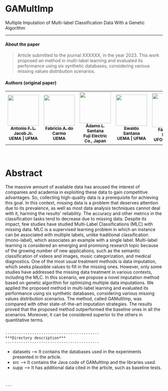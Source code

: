 # GAMultImp
Multiple Imputation of Multi-label Classification Data With a Genetic Algorithm

***
#### **About the paper**
> Article submitted to the journal XXXXXX, in the year 2023. This work proposed an method in multi-label learning and evaluated its performance using six synthetic databases, considering various missing values distribution scenarios.


#### **Authors (original paper)**
<table>
  <tr>
    <td align="center"><a href="http://lattes.cnpq.br/4510520291728075"><img style="width: 99px; height:auto;" src="http://servicosweb.cnpq.br/wspessoa/servletrecuperafoto?tipo=1&id=K4125840Z1" width="100px;" alt=""/><br /><sub><b>Antonio F. L. Jacob Jr.</b></sub></a><br /><sub><b>UEMA | UFMA</b></sub></a></td>
    <td align="center"><a href="http://lattes.cnpq.br/5415578583738595"><img style="width: 99px; height:auto;" src="https://servicosweb.cnpq.br/wspessoa/servletrecuperafoto?tipo=1&id=K4367095H1" width="100px;" alt=""/><br /><sub><b>Fabrício A. do Carmo</b></sub></a><br /><sub><b>UEMA</b></sub></a></td>
    <td align="center"><a href="http://lattes.cnpq.br/4073088744952858"><img style="width: 100px; height:auto;" src="https://lincproguema.com/misc/adamo.png" width="100px;" alt=""/><br /><sub><b>Ádamo L. Santana</b></sub></a><br /><sub><b> Fuji Electric Co., Japan</b></sub></a></td>
    <td align="center"><a href="http://lattes.cnpq.br/0660692009750374"><img style="width: 100px; height:auto;" src="http://servicosweb.cnpq.br/wspessoa/servletrecuperafoto?tipo=1&id=K4509325E9" width="110px;" alt=""/><br /><sub><b>Ewaldo Santana</b></sub></a><br /><sub><b>UEMA | UFMA</b></sub></a></td>
    <td align="center"><a href="http://lattes.cnpq.br/8320014491229434"><img style="width: 108px; height:auto;" src="http://servicosweb.cnpq.br/wspessoa/servletrecuperafoto?tipo=1&id=K4450672H1" width="100px;" alt=""/><br /><sub><b>Fábio M. F. Lobato</b></sub></a><br /><sub><b>UFOPA | UEMA</b></sub></a></td>
  </tr>
<table>
  
  
<br>

# Abstract

The massive amount of available data has aroused the interest of companies and academia in exploiting these data to gain competitive advantages. So, collecting high-quality data is a prerequisite for achieving this goal. In this context, missing data is a problem that deserves attention due to its prevalence, as well as most data analysis techniques cannot deal with it, harming the results' reliability. The accuracy and other metrics in the classification tasks tend to decrease due to missing data. Despite its impact, few studies have studied Multi-Label Classifications (MLC) with missing data. MLC is a supervised learning problem in which an instance can be associated with multiple labels, unlike traditional classification (mono-label), which associates an example with a single label. Multi-label learning is considered an emerging and promising research topic because of the growing number of new applications, such as the semantic classification of videos and images, music categorization, and medical diagnostics. One of the most usual treatment methods is data imputation, which seeks plausible values to fill in the missing ones. However, only some studies have addressed the missing data treatment in various contexts, including the MLC. In this scenario, we propose a novel imputation method based on genetic algorithm for optimizing multiple data imputations. We applied the proposed method in multi-label learning and evaluated its performance using six synthetic databases, considering various missing values distribution scenarios. The method, called GAMultImp, was compared with other state-of-the-art imputation strategies. The results proved that the proposed method outperformed the baseline ones in all the scenarios. Moreover, it can be considered superior to the others in quantitative terms.

~~~

------------------------------------------
***Directory description***
------------------------------------------
~~~

- datasets      --> It contains the databases used in the experiments presented in the article.
- src          --> It contains the Java code of GAMultImp and the libraries used.
- supp          --> It has additional data cited in the article, such as baseline tests.
  
~~~
  
  
---
